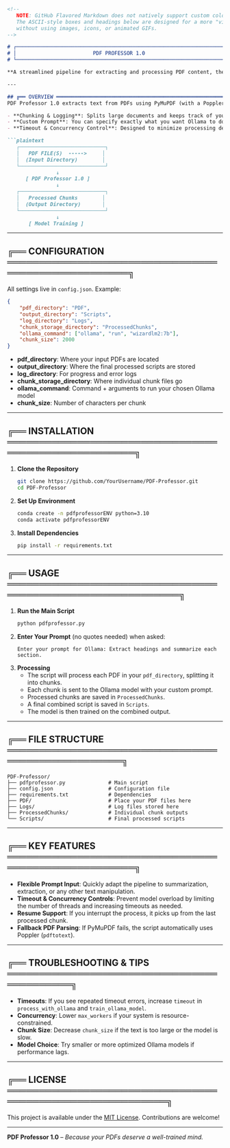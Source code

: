 ```markdown
<!-- 
   NOTE: GitHub Flavored Markdown does not natively support custom colors or neon outlines.
   The ASCII-style boxes and headings below are designed for a more "visual" layout
   without using images, icons, or animated GIFs.
-->

# ┌─────────────────────────────────────────────────────────────────────────┐
# │                         PDF PROFESSOR 1.0                             │
# └─────────────────────────────────────────────────────────────────────────┘

**A streamlined pipeline for extracting and processing PDF content, then training an Ollama model on text chunks, all guided by a user-defined prompt.**

---

## ╔══ OVERVIEW ═════════════════════════════════════════════════════════╗
PDF Professor 1.0 extracts text from PDFs using PyMuPDF (with a Poppler fallback), breaks the text into **manageable chunks**, and processes each chunk via an Ollama command.

- **Chunking & Logging**: Splits large documents and keeps track of your progress.
- **Custom Prompt**: You can specify exactly what you want Ollama to do with each chunk.
- **Timeout & Concurrency Control**: Designed to minimize processing delays and resource overload.

```plaintext
   ┌────────────────────────────┐
   │   PDF FILE(S)  ----->     │
   │  (Input Directory)        │
   └────────────────────────────┘
                ↓
      [ PDF Professor 1.0 ]
                ↓
   ┌────────────────────────────┐
   │   Processed Chunks        │
   │  (Output Directory)       │
   └────────────────────────────┘
                ↓
       [ Model Training ]
```

---

## ╔══ CONFIGURATION ════════════════════════════════════════════════════╗

All settings live in `config.json`. Example:

```json
{
    "pdf_directory": "PDF",
    "output_directory": "Scripts",
    "log_directory": "Logs",
    "chunk_storage_directory": "ProcessedChunks",
    "ollama_command": ["ollama", "run", "wizardlm2:7b"],
    "chunk_size": 2000
}
```

- **pdf_directory**: Where your input PDFs are located  
- **output_directory**: Where the final processed scripts are stored  
- **log_directory**: For progress and error logs  
- **chunk_storage_directory**: Where individual chunk files go  
- **ollama_command**: Command + arguments to run your chosen Ollama model  
- **chunk_size**: Number of characters per chunk

---

## ╔══ INSTALLATION ═════════════════════════════════════════════════════╗

1. **Clone the Repository**  
   ```bash
   git clone https://github.com/YourUsername/PDF-Professor.git
   cd PDF-Professor
   ```

2. **Set Up Environment**  
   ```bash
   conda create -n pdfprofessorENV python=3.10
   conda activate pdfprofessorENV
   ```

3. **Install Dependencies**  
   ```bash
   pip install -r requirements.txt
   ```

---

## ╔══ USAGE ════════════════════════════════════════════════════════════╗

1. **Run the Main Script**  
   ```bash
   python pdfprofessor.py
   ```
2. **Enter Your Prompt** (no quotes needed) when asked:
   ```
   Enter your prompt for Ollama: Extract headings and summarize each section.
   ```
3. **Processing**  
   - The script will process each PDF in your `pdf_directory`, splitting it into chunks.  
   - Each chunk is sent to the Ollama model with your custom prompt.  
   - Processed chunks are saved in `ProcessedChunks`.  
   - A final combined script is saved in `Scripts`.  
   - The model is then trained on the combined output.

---

## ╔══ FILE STRUCTURE ═══════════════════════════════════════════════════╗

```plaintext
PDF-Professor/
├── pdfprofessor.py              # Main script
├── config.json                  # Configuration file
├── requirements.txt             # Dependencies
├── PDF/                         # Place your PDF files here
├── Logs/                        # Log files stored here
├── ProcessedChunks/             # Individual chunk outputs
└── Scripts/                     # Final processed scripts
```

---

## ╔══ KEY FEATURES ═════════════════════════════════════════════════════╗

- **Flexible Prompt Input**: Quickly adapt the pipeline to summarization, extraction, or any other text manipulation.  
- **Timeout & Concurrency Controls**: Prevent model overload by limiting the number of threads and increasing timeouts as needed.  
- **Resume Support**: If you interrupt the process, it picks up from the last processed chunk.  
- **Fallback PDF Parsing**: If PyMuPDF fails, the script automatically uses Poppler (`pdftotext`).

---

## ╔══ TROUBLESHOOTING & TIPS ═══════════════════════════════════════════╗

- **Timeouts**: If you see repeated timeout errors, increase `timeout` in `process_with_ollama` and `train_ollama_model`.  
- **Concurrency**: Lower `max_workers` if your system is resource-constrained.  
- **Chunk Size**: Decrease `chunk_size` if the text is too large or the model is slow.  
- **Model Choice**: Try smaller or more optimized Ollama models if performance lags.

---

## ╔══ LICENSE ══════════════════════════════════════════════════════════╗

This project is available under the [MIT License](LICENSE). Contributions are welcome!

---

**PDF Professor 1.0** – *Because your PDFs deserve a well-trained mind.*  
```
